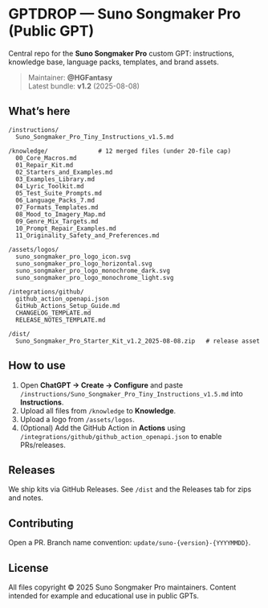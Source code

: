 # GPTDROP — Suno Songmaker Pro (Public GPT)

Central repo for the **Suno Songmaker Pro** custom GPT: instructions, knowledge base, language packs, templates, and brand assets.

> Maintainer: **@HGFantasy**  
> Latest bundle: **v1.2** (2025-08-08)

## What’s here
```
/instructions/
  Suno_Songmaker_Pro_Tiny_Instructions_v1.5.md

/knowledge/              # 12 merged files (under 20-file cap)
  00_Core_Macros.md
  01_Repair_Kit.md
  02_Starters_and_Examples.md
  03_Examples_Library.md
  04_Lyric_Toolkit.md
  05_Test_Suite_Prompts.md
  06_Language_Packs_7.md
  07_Formats_Templates.md
  08_Mood_to_Imagery_Map.md
  09_Genre_Mix_Targets.md
  10_Prompt_Repair_Examples.md
  11_Originality_Safety_and_Preferences.md

/assets/logos/
  suno_songmaker_pro_logo_icon.svg
  suno_songmaker_pro_logo_horizontal.svg
  suno_songmaker_pro_logo_monochrome_dark.svg
  suno_songmaker_pro_logo_monochrome_light.svg

/integrations/github/
  github_action_openapi.json
  GitHub_Actions_Setup_Guide.md
  CHANGELOG_TEMPLATE.md
  RELEASE_NOTES_TEMPLATE.md

/dist/
  Suno_Songmaker_Pro_Starter_Kit_v1.2_2025-08-08.zip   # release asset
```

## How to use
1. Open **ChatGPT → Create → Configure** and paste `/instructions/Suno_Songmaker_Pro_Tiny_Instructions_v1.5.md` into **Instructions**.
2. Upload all files from `/knowledge` to **Knowledge**.
3. Upload a logo from `/assets/logos`.
4. (Optional) Add the GitHub Action in **Actions** using `/integrations/github/github_action_openapi.json` to enable PRs/releases.

## Releases
We ship kits via GitHub Releases. See `/dist` and the Releases tab for zips and notes.

## Contributing
Open a PR. Branch name convention: `update/suno-{version}-{YYYYMMDD}`.

## License
All files copyright © 2025 Suno Songmaker Pro maintainers. Content intended for example and educational use in public GPTs.
